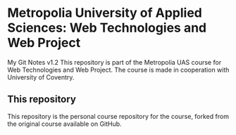 # Metropolia University of Applied Sciences: Web Technologies and Web Project
 My Git Notes v1.2
This repository is part of the Metropolia UAS course for Web Technologies and Web Project.
The course is made in cooperation with University of Coventry.

## This repository
This repository is the personal course repository for the course, forked from the original course available on GitHub.
